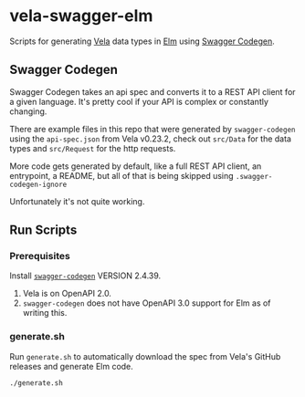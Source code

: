 # vela-swagger-elm

Scripts for generating [Vela](https://go-vela.github.io/docs/) data types in [Elm](https://elm-lang.org/) using [Swagger Codegen](https://swagger.io/docs/open-source-tools/swagger-codegen/).

## Swagger Codegen

Swagger Codegen takes an api spec and converts it to a REST API client for a given language. It's pretty cool if your API is complex or constantly changing.

There are example files in this repo that were generated by `swagger-codegen` using the `api-spec.json` from Vela v0.23.2, check out `src/Data` for the data types and `src/Request` for the http requests.

More code gets generated by default, like a full REST API client, an entrypoint, a README, but all of that is being skipped using `.swagger-codegen-ignore`

Unfortunately it's not quite working.

## Run Scripts

### Prerequisites

Install [`swagger-codegen`](https://swagger.io/docs/open-source-tools/swagger-codegen/) VERSION 2.4.39.
   1. Vela is on OpenAPI 2.0.
   2. `swagger-codegen` does not have OpenAPI 3.0 support for Elm as of writing this.

### generate.sh

Run `generate.sh` to automatically download the spec from Vela's GitHub releases and generate Elm code.

```sh
./generate.sh
```
